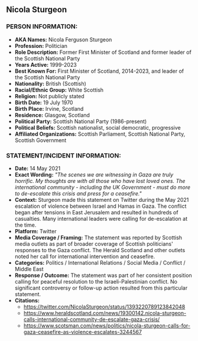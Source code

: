 ## Nicola Sturgeon

### PERSON INFORMATION:
- **AKA Names:** Nicola Ferguson Sturgeon
- **Profession:** Politician
- **Role Description:** Former First Minister of Scotland and former leader of the Scottish National Party
- **Years Active:** 1999-2023
- **Best Known For:** First Minister of Scotland, 2014-2023, and leader of the Scottish National Party
- **Nationality:** British (Scottish)
- **Racial/Ethnic Group:** White Scottish
- **Religion:** Not publicly stated
- **Birth Date:** 19 July 1970
- **Birth Place:** Irvine, Scotland
- **Residence:** Glasgow, Scotland
- **Political Party:** Scottish National Party (1986-present)
- **Political Beliefs:** Scottish nationalist, social democratic, progressive
- **Affiliated Organizations:** Scottish Parliament, Scottish National Party, Scottish Government

### STATEMENT/INCIDENT INFORMATION:
- **Date:** 14 May 2021
- **Exact Wording:** *"The scenes we are witnessing in Gaza are truly horrific. My thoughts are with all those who have lost loved ones. The international community - including the UK Government - must do more to de-escalate this crisis and press for a ceasefire."*
- **Context:** Sturgeon made this statement on Twitter during the May 2021 escalation of violence between Israel and Hamas in Gaza. The conflict began after tensions in East Jerusalem and resulted in hundreds of casualties. Many international leaders were calling for de-escalation at the time.
- **Platform:** Twitter
- **Media Coverage / Framing:** The statement was reported by Scottish media outlets as part of broader coverage of Scottish politicians' responses to the Gaza conflict. The Herald Scotland and other outlets noted her call for international intervention and ceasefire.
- **Categories:** Politics / International Relations / Social Media / Conflict / Middle East
- **Response / Outcome:** The statement was part of her consistent position calling for peaceful resolution to the Israeli-Palestinian conflict. No significant controversy or follow-up action resulted from this particular statement.
- **Citations:** 
  - https://twitter.com/NicolaSturgeon/status/1393220789123842048
  - https://www.heraldscotland.com/news/19300142.nicola-sturgeon-calls-international-community-de-escalate-gaza-crisis/
  - https://www.scotsman.com/news/politics/nicola-sturgeon-calls-for-gaza-ceasefire-as-violence-escalates-3244567